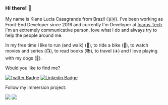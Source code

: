 ### Hi there! 👋

My name is Kiane Lucia Casagrande from Brazil (🇧🇷). I've been working as Front-End Developer since 2016 and currently I'm Developer at [Icarus Tech](http://icarustech.com.br). I'm an extremely communicative person, love what I do and always try to help the people around me.

In my free time I like to run (and walk) (:running:), to ride a bike (:bicyclist:), to watch movies and series (📺), to read books (📚), to travel (:airplane:) and I love playing with my dogs (:dog:).

Would you like to find me?

[![Twitter Badge](https://img.shields.io/badge/-Twitter-1ca0f1?style=for-the-badge&labelColor=1ca0f1&logo=twitter&logoColor=white&link=https://twitter.com/kianelc)](https://twitter.com/kianelc)
[![Linkedin Badge](https://img.shields.io/badge/-LinkedIn-blue?style=for-the-badge&logo=Linkedin&logoColor=white&link=https://www.linkedin.com/in/kiane-l-casagrande-169876b6/)](https://www.linkedin.com/in/kiane-l-casagrande-169876b6/)


Follow my immersion project: 

[![](https://img.shields.io/badge/-REACT%20PROJECT-%23d27077?style=for-the-badge)](https://kianeflix.vercel.app/)
[![](https://img.shields.io/badge/-ANGULAR%20PROJECT-%2370D290?style=for-the-badge)](https://github.com/Kianelc/curso-frames-web)
